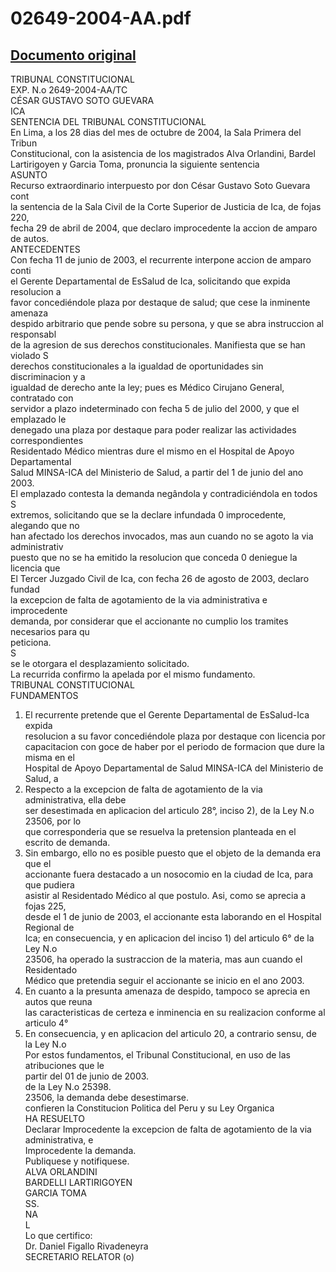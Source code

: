
02649-2004-AA.pdf
=================
  
[Documento original](https://tc.gob.pe/jurisprudencia/2004/02649-2004-AA.pdf)  
---  
TRIBUNAL CONSTITUCIONAL  
EXP. N.o 2649-2004-AA/TC  
CÉSAR GUSTAVO SOTO GUEVARA  
ICA  
SENTENCIA DEL TRIBUNAL CONSTITUCIONAL  
En Lima, a los 28 dias del mes de octubre de 2004, la Sala Primera del Tribun  
Constitucional, con la asistencia de los magistrados Alva Orlandini, Bardel  
Lartirigoyen y Garcia Toma, pronuncia la siguiente sentencia  
ASUNTO  
Recurso extraordinario interpuesto por don César Gustavo Soto Guevara cont  
la sentencia de la Sala Civil de la Corte Superior de Justicia de Ica, de fojas 220,  
fecha 29 de abril de 2004, que declaro improcedente la accion de amparo de autos.  
ANTECEDENTES  
Con fecha 11 de junio de 2003, el recurrente interpone accion de amparo conti  
el Gerente Departamental de EsSalud de Ica, solicitando que expida resolucion a  
favor concediéndole plaza por destaque de salud; que cese la inminente amenaza  
despido arbitrario que pende sobre su persona, y que se abra instruccion al responsabl  
de la agresion de sus derechos constitucionales. Manifiesta que se han violado S  
derechos constitucionales a la igualdad de oportunidades sin discriminacion y a  
igualdad de derecho ante la ley; pues es Médico Cirujano General, contratado con  
servidor a plazo indeterminado con fecha 5 de julio del 2000, y que el emplazado le  
denegado una plaza por destaque para poder realizar las actividades correspondientes  
Residentado Médico mientras dure el mismo en el Hospital de Apoyo Departamental  
Salud MINSA-ICA del Ministerio de Salud, a partir del 1 de junio del ano 2003.  
El emplazado contesta la demanda negândola y contradiciéndola en todos S  
extremos, solicitando que se la declare infundada 0 improcedente, alegando que no  
han afectado los derechos invocados, mas aun cuando no se agoto la via administrativ  
puesto que no se ha emitido la resolucion que conceda 0 deniegue la licencia que  
El Tercer Juzgado Civil de Ica, con fecha 26 de agosto de 2003, declaro fundad  
la excepcion de falta de agotamiento de la via administrativa e improcedente  
demanda, por considerar que el accionante no cumplio los tramites necesarios para qu  
peticiona.  
S  
se le otorgara el desplazamiento solicitado.  
La recurrida confirmo la apelada por el mismo fundamento.  
TRIBUNAL CONSTITUCIONAL  
FUNDAMENTOS  
1. El recurrente pretende que el Gerente Departamental de EsSalud-Ica expida  
resolucion a su favor concediéndole plaza por destaque con licencia por  
capacitacion con goce de haber por el periodo de formacion que dure la misma en el  
Hospital de Apoyo Departamental de Salud MINSA-ICA del Ministerio de Salud, a  
2. Respecto a la excepcion de falta de agotamiento de la via administrativa, ella debe  
ser desestimada en aplicacion del articulo 28°, inciso 2), de la Ley N.o 23506, por lo  
que corresponderia que se resuelva la pretension planteada en el escrito de demanda.  
3. Sin embargo, ello no es posible puesto que el objeto de la demanda era que el  
accionante fuera destacado a un nosocomio en la ciudad de Ica, para que pudiera  
asistir al Residentado Médico al que postulo. Asi, como se aprecia a fojas 225,  
desde el 1 de junio de 2003, el accionante esta laborando en el Hospital Regional de  
Ica; en consecuencia, y en aplicacion del inciso 1) del articulo 6° de la Ley N.o  
23506, ha operado la sustraccion de la materia, mas aun cuando el Residentado  
Médico que pretendia seguir el accionante se inicio en el ano 2003.  
4. En cuanto a la presunta amenaza de despido, tampoco se aprecia en autos que reuna  
las caracteristicas de certeza e inminencia en su realizacion conforme al articulo 4°  
5. En consecuencia, y en aplicacion del articulo 20, a contrario sensu, de la Ley N.o  
Por estos fundamentos, el Tribunal Constitucional, en uso de las atribuciones que le  
partir del 01 de junio de 2003.  
de la Ley N.o 25398.  
23506, la demanda debe desestimarse.  
confieren la Constitucion Politica del Peru y su Ley Organica  
HA RESUELTO  
Declarar Improcedente la excepcion de falta de agotamiento de la via administrativa, e  
Improcedente la demanda.  
Publiquese y notifiquese.  
ALVA ORLANDINI  
BARDELLI LARTIRIGOYEN  
GARCIA TOMA  
SS.  
NA  
L  
Lo que certifico:  
Dr. Daniel Figallo Rivadeneyra  
SECRETARIO RELATOR (o)